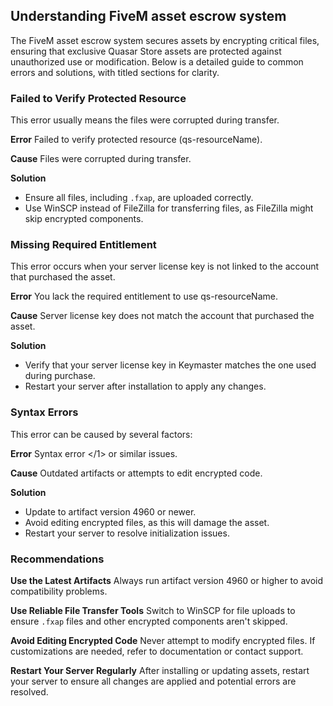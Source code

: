 ## Understanding FiveM asset escrow system

The FiveM asset escrow system secures assets by encrypting critical files, ensuring that exclusive Quasar Store assets are protected against unauthorized use or modification. Below is a detailed guide to common errors and solutions, with titled sections for clarity.

### Failed to Verify Protected Resource
This error usually means the files were corrupted during transfer.

**Error**
Failed to verify protected resource (qs-resourceName).

**Cause**
Files were corrupted during transfer.

**Solution**
- Ensure all files, including `.fxap`, are uploaded correctly.
- Use WinSCP instead of FileZilla for transferring files, as FileZilla might skip encrypted components.

### Missing Required Entitlement
This error occurs when your server license key is not linked to the account that purchased the asset.

**Error**
You lack the required entitlement to use qs-resourceName.

**Cause**
Server license key does not match the account that purchased the asset.

**Solution**
- Verify that your server license key in Keymaster matches the one used during purchase.
- Restart your server after installation to apply any changes.

### Syntax Errors
This error can be caused by several factors:

**Error**
Syntax error </1> or similar issues.

**Cause**
Outdated artifacts or attempts to edit encrypted code.

**Solution**
- Update to artifact version 4960 or newer.
- Avoid editing encrypted files, as this will damage the asset.
- Restart your server to resolve initialization issues.

### Recommendations

**Use the Latest Artifacts**
Always run artifact version 4960 or higher to avoid compatibility problems.

**Use Reliable File Transfer Tools**
Switch to WinSCP for file uploads to ensure `.fxap` files and other encrypted components aren't skipped.

**Avoid Editing Encrypted Code**
Never attempt to modify encrypted files. If customizations are needed, refer to documentation or contact support.

**Restart Your Server Regularly**
After installing or updating assets, restart your server to ensure all changes are applied and potential errors are resolved.


